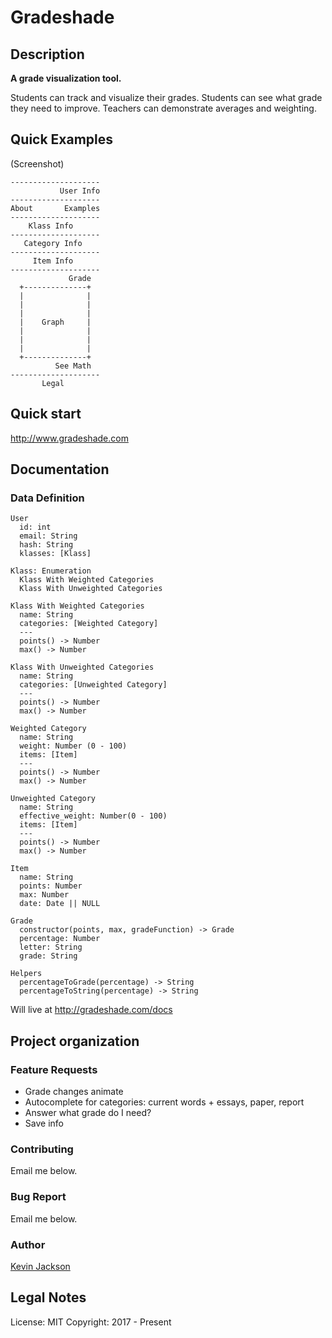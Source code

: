 # Gradeshade

## Description

**A grade visualization tool.**

Students can track and visualize their grades.
Students can see what grade they need to improve.
Teachers can demonstrate averages and weighting.

## Quick Examples

(Screenshot)

```
--------------------
           User Info
--------------------
About       Examples
--------------------
    Klass Info
--------------------
   Category Info
--------------------
     Item Info
--------------------
             Grade
  +--------------+
  |              |
  |              |
  |              |
  |    Graph     |
  |              |
  |              |
  |              |
  +--------------+
          See Math
--------------------
       Legal
```

## Quick start

<http://www.gradeshade.com>

## Documentation

### Data Definition

```
User
  id: int
  email: String
  hash: String
  klasses: [Klass]

Klass: Enumeration
  Klass With Weighted Categories
  Klass With Unweighted Categories

Klass With Weighted Categories
  name: String
  categories: [Weighted Category]
  ---
  points() -> Number
  max() -> Number

Klass With Unweighted Categories
  name: String
  categories: [Unweighted Category]
  ---
  points() -> Number
  max() -> Number

Weighted Category
  name: String
  weight: Number (0 - 100)
  items: [Item]
  ---
  points() -> Number
  max() -> Number

Unweighted Category
  name: String
  effective_weight: Number(0 - 100)
  items: [Item]
  ---
  points() -> Number
  max() -> Number

Item
  name: String
  points: Number
  max: Number
  date: Date || NULL

Grade
  constructor(points, max, gradeFunction) -> Grade
  percentage: Number
  letter: String
  grade: String

Helpers
  percentageToGrade(percentage) -> String
  percentageToString(percentage) -> String
```

Will live at <http://gradeshade.com/docs>

## Project organization

### Feature Requests

- Grade changes animate
- Autocomplete for categories:
  current words + essays, paper, report
- Answer what grade do I need?
- Save info

### Contributing

Email me below.

### Bug Report

Email me below.

### Author

[Kevin Jackson](mailto:kj31428@gmail.com)

## Legal Notes

License: MIT
Copyright: 2017 - Present
